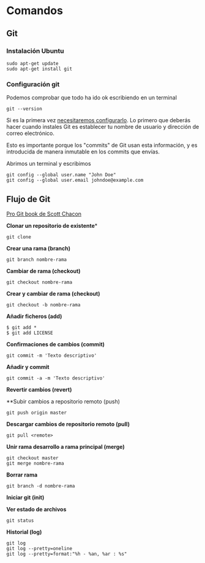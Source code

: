 # Comandos

## Git

### Instalación Ubuntu
```
sudo apt-get update
sudo apt-get install git
```
### Configuración git

Podemos comprobar que todo ha ido ok escribiendo en un terminal

```
git --version
```

Si es la primera vez [necesitaremos configurarlo](https://git-scm.com/book/es/v2/Inicio---Sobre-el-Control-de-Versiones-Configurando-Git-por-primera-vez). Lo primero que deberás hacer cuando instales Git es establecer tu nombre de usuario y dirección de correo electrónico. 

Esto es importante porque los "commits" de Git usan esta información, y es introducida de manera inmutable en los commits que envías.

Abrimos un terminal y escribimos

```
git config --global user.name "John Doe"
git config --global user.email johndoe@example.com
```

## Flujo de Git

[Pro Git book de Scott Chacon](https://git-scm.com/book/es/v2/)

**Clonar un repositorio de existente***
```
git clone
```
**Crear una rama (branch)**
```
git branch nombre-rama
```
**Cambiar de rama (checkout)**

```
git checkout nombre-rama
```
**Crear y cambiar de rama (checkout)** 
```
git checkout -b nombre-rama
```
**Añadir ficheros (add)**
```
$ git add *
$ git add LICENSE
```
**Confirmaciones de cambios (commit)**
```
git commit -m 'Texto descriptivo'
```
**Añadir y commit**
```
git commit -a -m 'Texto descriptivo'
```
**Revertir cambios (revert)** 

**Subir cambios a repositorio remoto (push)
```
git push origin master
````

**Descargar cambios de repositorio remoto (pull)**
```
git pull <remote>
```

**Unir rama desarrollo a rama principal (merge)**

```
git checkout master
git merge nombre-rama
```

**Borrar rama**
```
git branch -d nombre-rama
```

**Iniciar git (init)**

**Ver estado de archivos**
```
git status
```
**Historial (log)**
```
git log
git log --pretty=oneline
git log --pretty=format:"%h - %an, %ar : %s"
```

